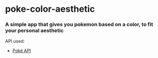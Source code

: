 # poke-color-aesthetic
<h3>A simple app that gives you pokemon based on a color, to fit your personal aesthetic</h3>
<p>API used:</p>
<ul>
<li><a href="https://pokeapi.co/">Poké API</a></li>
</ul>
